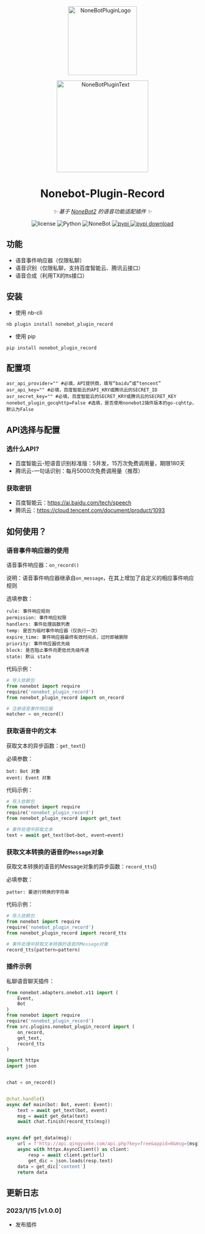 <div align="center">
  <a href="https://v2.nonebot.dev/store"><img src="https://s2.loli.net/2022/06/16/opBDE8Swad5rU3n.png" width="180" height="180" alt="NoneBotPluginLogo"></a>
  <br>
  <p><img src="https://s2.loli.net/2022/06/16/xsVUGRrkbn1ljTD.png" width="240" alt="NoneBotPluginText"></p>
</div>

<div align="center">

# Nonebot-Plugin-Record

_✨ 基于 [NoneBot2](https://v2.nonebot.dev/) 的语音功能适配插件 ✨_

<p align="center">
  <img src="https://img.shields.io/github/license/itsevin/nonebot-plugin-record" alt="license">
  <img src="https://img.shields.io/badge/python-3.8+-blue.svg" alt="Python">
  <img src="https://img.shields.io/badge/nonebot-2.0.0b4+-red.svg" alt="NoneBot">
  <a href="https://pypi.org/project/nonebot-plugin-record">
    <img src="https://badgen.net/pypi/v/nonebot-plugin-record" alt="pypi">
  </a>
  <a href="https://pypi.python.org/pypi/nonebot-plugin-record">
      <img src="https://img.shields.io/pypi/dm/nonebot-plugin-recordi" alt="pypi download">
  </a>
</p>

</div>

## 功能

- 语音事件响应器（仅限私聊）
- 语音识别（仅限私聊，支持百度智能云、腾讯云接口）
- 语音合成（利用TX的tts接口）

## 安装

- 使用 nb-cli

```
nb plugin install nonebot_plugin_record
```

- 使用 pip

```
pip install nonebot_plugin_record
```

## 配置项

```
asr_api_provider="" #必填，API提供商，填写“baidu”或“tencent”
asr_api_key="" #必填，百度智能云的API_KRY或腾讯云的SECRET_ID
asr_secret_key="" #必填，百度智能云的SECRET_KRY或腾讯云的SECRET_KEY
nonebot_plugin_gocqhttp=False #选填，是否使用nonebot2插件版本的go-cqhttp，默认为False
```

## API选择与配置

### 选什么API?

- 百度智能云-短语音识别标准版：5并发，15万次免费调用量，期限180天
- 腾讯云-一句话识别：每月5000次免费调用量（推荐）

### 获取密钥

- 百度智能云：https://ai.baidu.com/tech/speech
- 腾讯云：https://cloud.tencent.com/document/product/1093

## 如何使用？

### 语音事件响应器的使用

语音事件响应器：```on_record()```

说明：语音事件响应器继承自```on_message```，在其上增加了自定义的相应事件响应规则

选填参数：

```
rule: 事件响应规则
permission: 事件响应权限
handlers: 事件处理函数列表
temp: 是否为临时事件响应器（仅执行一次）
expire_time: 事件响应器最终有效时间点，过时即被删除
priority: 事件响应器优先级
block: 是否阻止事件向更低优先级传递
state: 默认 state
```

代码示例：

```python
# 导入依赖包
from nonebot import require
require('nonebot_plugin_record')
from nonebot_plugin_record import on_record

# 注册语音事件响应器
matcher = on_record()
```

### 获取语音中的文本

获取文本的异步函数：```get_text```()

必填参数：

```
bot: Bot 对象
event: Event 对象
```

代码示例：

```python
# 导入依赖包
from nonebot import require
require('nonebot_plugin_record')
from nonebot_plugin_record import get_text

# 事件处理中获取文本
text = await get_text(bot=bot, event=event)
```

### 获取文本转换的语音的```Message```对象

获取文本转换的语音的Message对象的异步函数：```record_tts```()

必填参数：
```
patter: 要进行转换的字符串
```

代码示例：

```python
# 导入依赖包
from nonebot import require
require('nonebot_plugin_record')
from nonebot_plugin_record import record_tts

# 事件处理中获取文本转换的语音的Message对象
record_tts(pattern=pattern)
```

### 插件示例

私聊语音聊天插件：

```python
from nonebot.adapters.onebot.v11 import (
    Event,
    Bot
)
from nonebot import require
require('nonebot_plugin_record')
from src.plugins.nonebot_plugin_record import (
    on_record,
    get_text,
    record_tts
)

import httpx
import json


chat = on_record()


@chat.handle()
async def main(bot: Bot, event: Event):
    text = await get_text(bot, event)
    msg = await get_data(text)
    await chat.finish(record_tts(msg))


async def get_data(msg):
    url = f'http://api.qingyunke.com/api.php?key=free&appid=0&msg={msg}'
    async with httpx.AsyncClient() as client:
        resp = await client.get(url)
        get_dic = json.loads(resp.text)
    data = get_dic['content']
    return data

```

## 更新日志

### 2023/1/15 \[v1.0.0]

- 发布插件